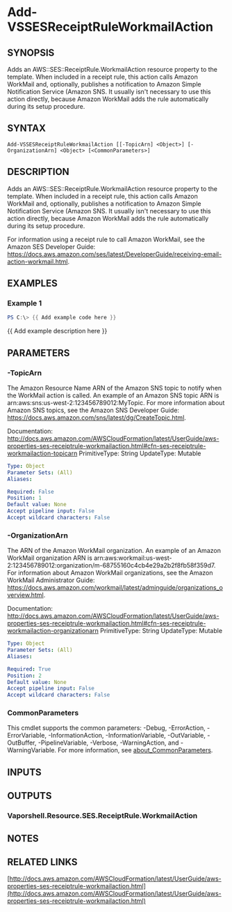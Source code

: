# Add-VSSESReceiptRuleWorkmailAction

## SYNOPSIS
Adds an AWS::SES::ReceiptRule.WorkmailAction resource property to the template.
When included in a receipt rule, this action calls Amazon WorkMail and, optionally, publishes a notification to Amazon Simple Notification Service (Amazon SNS.
It usually isn't necessary to use this action directly, because Amazon WorkMail adds the rule automatically during its setup procedure.

## SYNTAX

```
Add-VSSESReceiptRuleWorkmailAction [[-TopicArn] <Object>] [-OrganizationArn] <Object> [<CommonParameters>]
```

## DESCRIPTION
Adds an AWS::SES::ReceiptRule.WorkmailAction resource property to the template.
When included in a receipt rule, this action calls Amazon WorkMail and, optionally, publishes a notification to Amazon Simple Notification Service (Amazon SNS.
It usually isn't necessary to use this action directly, because Amazon WorkMail adds the rule automatically during its setup procedure.

For information using a receipt rule to call Amazon WorkMail, see the Amazon SES Developer Guide: https://docs.aws.amazon.com/ses/latest/DeveloperGuide/receiving-email-action-workmail.html.

## EXAMPLES

### Example 1
```powershell
PS C:\> {{ Add example code here }}
```

{{ Add example description here }}

## PARAMETERS

### -TopicArn
The Amazon Resource Name ARN of the Amazon SNS topic to notify when the WorkMail action is called.
An example of an Amazon SNS topic ARN is arn:aws:sns:us-west-2:123456789012:MyTopic.
For more information about Amazon SNS topics, see the Amazon SNS Developer Guide: https://docs.aws.amazon.com/sns/latest/dg/CreateTopic.html.

Documentation: http://docs.aws.amazon.com/AWSCloudFormation/latest/UserGuide/aws-properties-ses-receiptrule-workmailaction.html#cfn-ses-receiptrule-workmailaction-topicarn
PrimitiveType: String
UpdateType: Mutable

```yaml
Type: Object
Parameter Sets: (All)
Aliases:

Required: False
Position: 1
Default value: None
Accept pipeline input: False
Accept wildcard characters: False
```

### -OrganizationArn
The ARN of the Amazon WorkMail organization.
An example of an Amazon WorkMail organization ARN is arn:aws:workmail:us-west-2:123456789012:organization/m-68755160c4cb4e29a2b2f8fb58f359d7.
For information about Amazon WorkMail organizations, see the Amazon WorkMail Administrator Guide: https://docs.aws.amazon.com/workmail/latest/adminguide/organizations_overview.html.

Documentation: http://docs.aws.amazon.com/AWSCloudFormation/latest/UserGuide/aws-properties-ses-receiptrule-workmailaction.html#cfn-ses-receiptrule-workmailaction-organizationarn
PrimitiveType: String
UpdateType: Mutable

```yaml
Type: Object
Parameter Sets: (All)
Aliases:

Required: True
Position: 2
Default value: None
Accept pipeline input: False
Accept wildcard characters: False
```

### CommonParameters
This cmdlet supports the common parameters: -Debug, -ErrorAction, -ErrorVariable, -InformationAction, -InformationVariable, -OutVariable, -OutBuffer, -PipelineVariable, -Verbose, -WarningAction, and -WarningVariable. For more information, see [about_CommonParameters](http://go.microsoft.com/fwlink/?LinkID=113216).

## INPUTS

## OUTPUTS

### Vaporshell.Resource.SES.ReceiptRule.WorkmailAction
## NOTES

## RELATED LINKS

[http://docs.aws.amazon.com/AWSCloudFormation/latest/UserGuide/aws-properties-ses-receiptrule-workmailaction.html](http://docs.aws.amazon.com/AWSCloudFormation/latest/UserGuide/aws-properties-ses-receiptrule-workmailaction.html)

